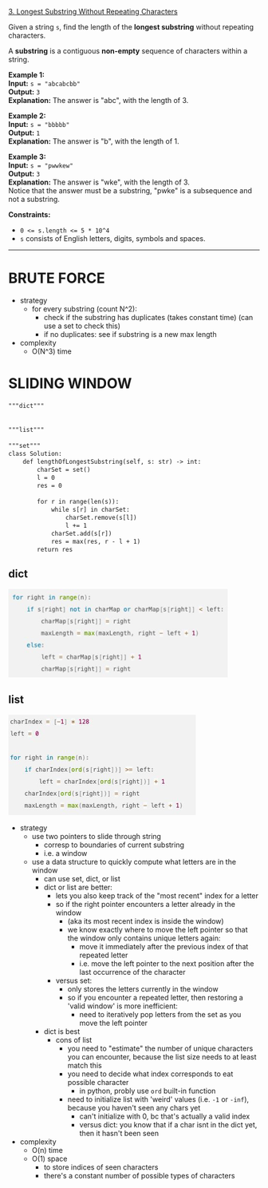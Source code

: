 [3. Longest Substring Without Repeating Characters](https://leetcode.com/problems/longest-substring-without-repeating-characters/)

Given a string `s`, find the length of the **longest substring** without repeating characters.

A **substring** is a contiguous **non-empty** sequence of characters within a string.

**Example 1:**  
**Input:** `s = "abcabcbb"`  
**Output:** `3`  
**Explanation:** The answer is "abc", with the length of 3.  

**Example 2:**  
**Input:** `s = "bbbbb"`  
**Output:** `1`  
**Explanation:** The answer is "b", with the length of 1.  

**Example 3:**  
**Input:** `s = "pwwkew"`  
**Output:** `3`  
**Explanation:** The answer is "wke", with the length of 3.  
Notice that the answer must be a substring, "pwke" is a subsequence and not a substring.  

**Constraints:**
- `0 <= s.length <= 5 * 10^4`
- `s` consists of English letters, digits, symbols and spaces.

---

# BRUTE FORCE
- strategy
	- for every substring (count N^2):
		- check if the substring has duplicates (takes constant time) (can use a set to check this)
		- if no duplicates: see if substring is a new max length
- complexity
	- O(N^3) time


# SLIDING WINDOW
```
"""dict"""


"""list"""

"""set"""
class Solution:
    def lengthOfLongestSubstring(self, s: str) -> int:
        charSet = set()
        l = 0
        res = 0

        for r in range(len(s)):
            while s[r] in charSet:
                charSet.remove(s[l])
                l += 1
            charSet.add(s[r])
            res = max(res, r - l + 1)
        return res
```

## dict
![](../!assets/attachments/Pasted%20image%2020240224125016.png)

## list
![](../!assets/attachments/Pasted%20image%2020240224125200.png)


- strategy
	- use two pointers to slide through string
		- corresp to boundaries of current substring
		- i.e. a window
	- use a data structure to quickly compute what letters are in the window
		- can use set, dict, or list
		- dict or list are better:
			- lets you also keep track of the "most recent" index for a letter
			- so if the right pointer encounters a letter already in the window
				- (aka its most recent index is inside the window)
				- we know exactly where to move the left pointer so that the window only contains unique letters again:
					- move it immediately after the previous index of that repeated letter
					- i.e. move the left pointer to the next position after the last occurrence of the character
			- versus set:
				- only stores the letters currently in the window
				- so if you encounter a repeated letter, then restoring a 'valid window' is more inefficient:
					- need to iteratively pop letters from the set as you move the left pointer
		- dict is best
			- cons of list
				- you need to "estimate" the number of unique characters you can encounter, because the list size needs to at least match this
				- you need to decide what index corresponds to eat possible character
					- in python, probly use `ord` built-in function
				- need to initialize list with 'weird' values (i.e. `-1` or `-inf`), because you haven't seen any chars yet
					- can't initialize with 0, bc that's actually a valid index
					- versus dict: you know that if a char isnt in the dict yet, then it hasn't been seen
- complexity
	- O(n) time
	- O(1) space
		- to store indices of seen characters
		- there's a constant number of possible types of characters


